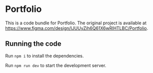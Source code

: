 
  # Portfolio

  This is a code bundle for Portfolio. The original project is available at https://www.figma.com/design/IJUUyZih6Q61X6wRlHTLBC/Portfolio.

  ## Running the code

  Run `npm i` to install the dependencies.

  Run `npm run dev` to start the development server.
  
